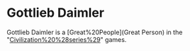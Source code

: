 # Gottlieb Daimler

Gottlieb Daimler is a [Great%20People](Great Person) in the "[Civilization%20%28series%29](Civilization)" games.